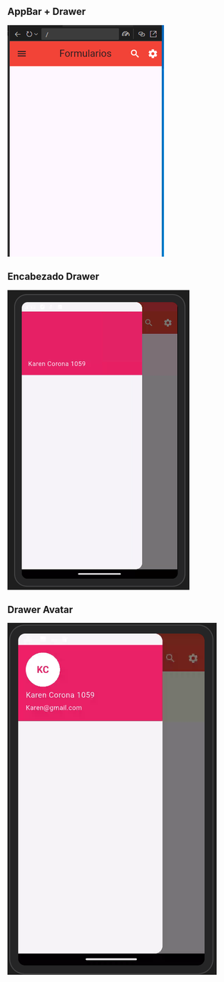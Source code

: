 ## AppBar + Drawer
![alt text](image-1.png)

## Encabezado Drawer
![alt text](image.png) 

## Drawer Avatar 
![alt text](image-2.png)